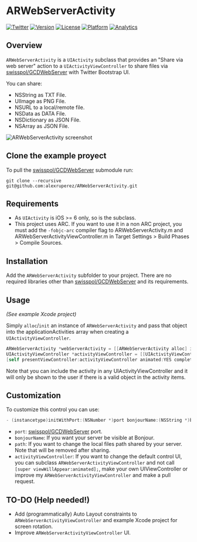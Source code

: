 # ARWebServerActivity

[![Twitter](http://img.shields.io/badge/contact-@alexruperez-blue.svg?style=flat)](http://twitter.com/alexruperez)
[![Version](https://img.shields.io/cocoapods/v/ARWebServerActivity.svg?style=flat)](http://cocoadocs.org/docsets/ARWebServerActivity)
[![License](https://img.shields.io/cocoapods/l/ARWebServerActivity.svg?style=flat)](http://cocoadocs.org/docsets/ARWebServerActivity)
[![Platform](https://img.shields.io/cocoapods/p/ARWebServerActivity.svg?style=flat)](http://cocoadocs.org/docsets/ARWebServerActivity)
[![Analytics](https://ga-beacon.appspot.com/UA-55329295-1/ARWebServerActivity/readme?pixel)](https://github.com/igrigorik/ga-beacon)

## Overview

`ARWebServerActivity` is a `UIActivity` subclass that provides an "Share via web server" action to a `UIActivityViewController` to share files via [swisspol/GCDWebServer](https://github.com/swisspol/GCDWebServer) with Twitter Bootstrap UI.

You can share:
- NSString as TXT File.
- UIImage as PNG File.
- NSURL to a local/remote file.
- NSData as DATA File.
- NSDictionary as JSON File. 
- NSArray as JSON File.

![ARWebServerActivity screenshot](https://raw.github.com/alexruperez/ARWebServerActivity/master/screenshot.png "ARWebServerActivity screenshot")

## Clone the example proyect

To pull the [swisspol/GCDWebServer](https://github.com/swisspol/GCDWebServer) submodule run:

`git clone --recursive git@github.com:alexruperez/ARWebServerActivity.git`

## Requirements

- As `UIActivity` is iOS >= 6 only, so is the subclass.
- This project uses ARC. If you want to use it in a non ARC project, you must add the `-fobjc-arc` compiler flag to ARWebServerActivity.m and ARWebServerActivityViewController.m in Target Settings > Build Phases > Compile Sources.

## Installation

Add the `ARWebServerActivity` subfolder to your project. There are no required libraries other than [swisspol/GCDWebServer](https://github.com/swisspol/GCDWebServer) and its requirements.

## Usage

*(See example Xcode project)*

Simply `alloc`/`init` an instance of `ARWebServerActivity` and pass that object into the applicationActivities array when creating a `UIActivityViewController`.

```objectivec
ARWebServerActivity *webServerActivity = [[ARWebServerActivity alloc] init];
UIActivityViewController *activityViewController = [[UIActivityViewController alloc] initWithActivityItems:@[@"Hello World!", [UIImage imageNamed:@"Example"], [NSURL fileURLWithPath:@"file/path"], [NSURL URLWithString:@"file/url"], [@"data" dataUsingEncoding:NSUTF8StringEncoding], @{@"key": @[@"value1", @"value2"]}, @[@"value1", @"value2"]] applicationActivities:@[webServerActivity]];
[self presentViewController:activityViewController animated:YES completion:nil];
```

Note that you can include the activity in any UIActivityViewController and it will only be shown to the user if there is a valid object in the activity items.

## Customization

To customize this control you can use:

```objectivec
- (instancetype)initWithPort:(NSNumber *)port bonjourName:(NSString *)bonjourName path:(NSString *)path activityViewController:(UIViewController *)activityViewController;
```

- `port`: [swisspol/GCDWebServer](https://github.com/swisspol/GCDWebServer) port.
- `bonjourName`: If you want your server be visible at Bonjour.
- `path`: If you want to change the local files path shared by your server. Note that will be removed after sharing.
- `activityViewController`: If you want to change the default control UI, you can subclass `ARWebServerActivityViewController` and not call `[super viewWillAppear:animated];`, make your own UIViewController or improve my `ARWebServerActivityViewController` and make a pull request.

## TO-DO (Help needed!)

- Add (programmatically) Auto Layout constraints to `ARWebServerActivityViewController` and example Xcode project for screen rotation.
- Improve `ARWebServerActivityViewController` UI.
